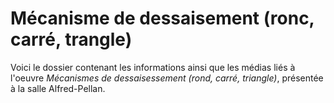 # Mécanisme de dessaisement (ronc, carré, trangle)
Voici le dossier contenant les informations ainsi que les médias liés à l'oeuvre *Mécanismes de dessaisessement (rond, carré, triangle)*, présentée à la salle Alfred-Pellan.
